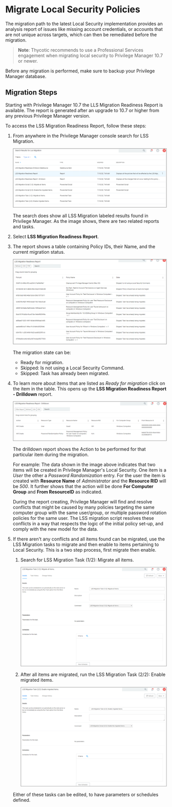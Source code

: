 [title]: # (Migrate LSS Policies)
[tags]: # (silverlight end-of-life)
[priority]: # (10)
# Migrate Local Security Policies

The migration path to the latest Local Security implementation provides an analysis report of issues like missing account credentials, or accounts that are not unique across targets, which can then be remediated before the migration.

>**Note**:
>Thycotic recommends to use a Professional Services engagement when migrating local security to Privilege Manager 10.7 or newer.

Before any migration is performed, make sure to backup your Privilege Manager database.

## Migration Steps

Starting with Privilege Manager 10.7 the LLS Migration Readiness Report is available. The report is generated after an upgrade to 10.7 or higher from any previous Privilege Manager version.

To access the LSS Migration Readiness Report, follow these steps:

1. From anywhere in the Privilege Manager console search for LSS Migration.

   ![search](images/lss-migration/search.png "Search Results for LSS Migration")

   The search does show all LSS Migration labeled results found in Privilege Manager. As the image shows, there are two related reports and tasks.
1. Select __LSS Migration Readiness Report__.
1. The report shows a table containing Policy IDs, their Name, and the current migration status.

   ![report](images/lss-migration/report.png "LSS Migration Readiness Report")

   The migration state can be:

   * Ready for migration.
   * Skipped: Is not using a Local Security Command.
   * Skipped: Task has already been migrated.

1. To learn more about items that are listed as _Ready for migration_ click on the item in the table. This opens up the __LSS Migration Readiness Report - Drilldown__ report.

   ![drilldown](images/lss-migration/drilldown.png "LSS Migration Readiness Report - Drilldown")

   The drilldown report shows the Action to be performed for that particular item during the migration.

   For example: The data shown in the image above indicates that two items will be created in Privilege Manager's Local Security. One item is a _User_ the other a _Password Randomization_ entry. For the user the item is created with __Resource Name__ of _Administrator_ and the __Resource RID__ will be _500_. It further shows that the action will be done __For Computer Group__ and __From ResourceID__ as indicated.

   During the report creating, Privilege Manager will find and resolve conflicts that might be caused by many policies targeting the same computer group with the same user/group, or multiple password rotation policies for the same user. The LSS migration script resolves these conflicts in a way that respects the logic of the initial policy set-up, and comply with the new model for the data.
1. If there aren't any conflicts and all items found can be migrated, use the LSS Migration tasks to migrate and then enable to items pertaining to Local Security. This is a two step process, first migrate then enable.

   1. Search for LSS Migration Task (1/2): Migrate all items.

      ![LSS Migration Task 1 to migrate the items](images/lss-migration/task-1.png)

   1. After all items are migrated, run the LSS Migration Task (2/2): Enable migrated items.

      ![LSS Migration Task 2 to enable the migrated items](images/lss-migration/task-2.png)

   Either of these tasks can be edited, to have parameters or schedules defined.
